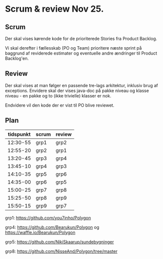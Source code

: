 # Scrum & review Nov 25.

## Scrum
Der skal vises kørende kode for de prioriterede Stories fra Product Backlog. 

Vi skal derefter i fællesskab (PO og Team) prioritere næste sprint på baggrund af reviderede estimater og eventuelle andre ændringer til Product Backlog'en.

## Review
Der skal vises at man følger en passende tre-lags arkitektur, inklusiv brug af exceptions. Envidere skal der vises java-doc på pakke niveau og klasse niveau - en pakke og to (ikke trivielle) klasser er nok.

Endvidere vil den kode der er vist til PO blive reviewet.

## Plan 

 tidspunkt | scrum | review 
-----------|-------|--------
 12:30-55  | grp1  | grp2    
 12:55-20  | grp2  | grp1
 13:20-45  | grp3  | grp4
 13:45-10  | grp4  | grp3
 14:10-35  | grp5  | grp6
 14:35-00  | grp6  | grp5
 15:00-25  | grp7  | grp8
 15:25-50  | grp8  | grp9
 15:50-15  | grp9  | grp7

grp1: https://github.com/you7inho/Polygon

grp4: https://github.com/Bearukun/Polygon og https://waffle.io/Bearukun/Polygon  

grp5: https://github.com/NikiSkaarup/sundebygninger  

grp8: https://github.com/NisseAnd/Polygon/tree/master  

